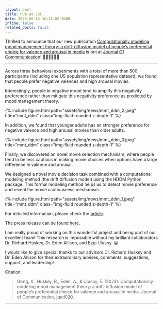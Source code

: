 ```yaml
---
layout: post
title: Pub at JoC
date: 2023-06-13 16:11:00-0400
inline: false
related_posts: false
---
```


Thrilled to announce that our new publication [Computationally modeling mood management theory: a drift-diffusion model of people’s preferential choice for valence and arousal in media](https://academic.oup.com/joc/advance-article-abstract/doi/10.1093/joc/jqad020/7194700?redirectedFrom=fulltext&login=false) is out 
at [Journal Of Commmunication](https://academic.oup.com/joc)! 🎉🎉🎉🥳🥳🥳

***

Across three behavioral experiments with a total of more than 500 participants (including one US population representative dataset), we found that people prefer negative valences and high arousal movies.

Interestingly, people in negative mood tend to amplify this negativity preference rather than mitigate this negativity preference as predicted by mood management theory.

{% include figure.html path="assets/img/news/mmt_ddm_2.jpeg" title="mmt_ddm" class="img-fluid rounded z-depth-1" %}

In addition, we found that younger adults has an stronger preference for negative valence and high arousal movies than older adults.

{% include figure.html path="assets/img/news/mmt_ddm_3.jpeg" title="mmt_ddm" class="img-fluid rounded z-depth-1" %}

Finally, we discovered an novel movie selection mechanism, where people tend to be less cautious in making movie choices when options have a large difference in valence and arousal.

We designed a novel movie decision task combined with a computational modeling method (the drift diffusion model) using the HDDM Python package. This formal modeling method helps us to detect movie preference and reveal the movie cautiousness mechanism.

{% include figure.html path="assets/img/news/mmt_ddm_1.jpeg" title="mmt_ddm" class="img-fluid rounded z-depth-1" %}

For detailed information, please check the [article](https://academic.oup.com/joc/advance-article-abstract/doi/10.1093/joc/jqad020/7194700?redirectedFrom=fulltext).

The press release can be found [here](https://www.ucdavis.edu/curiosity/news/combat-lifes-stress-people-seek-more-negative-entertainment).

I am really proud of working on this wonderful project and being part of our excellent team! This research is impossible without my brilliant collaborators Dr. Richard Huskey, Dr. Eden Allison, and Ezgi Ulusoy. 😀

I would like to give special thanks to our advisors Dr. Richard Huskey and Dr. Eden Allison for their extraordinary advises, comments, suggestions, support, and leadership!


Citation:

> Gong, X., Huskey, R., Eden, A., & Ulusoy, E. (2023). Computationally modeling mood management theory: a drift-diffusion model of people’s preferential choice for valence and arousal in media. Journal of Communication, jqad020.

***
